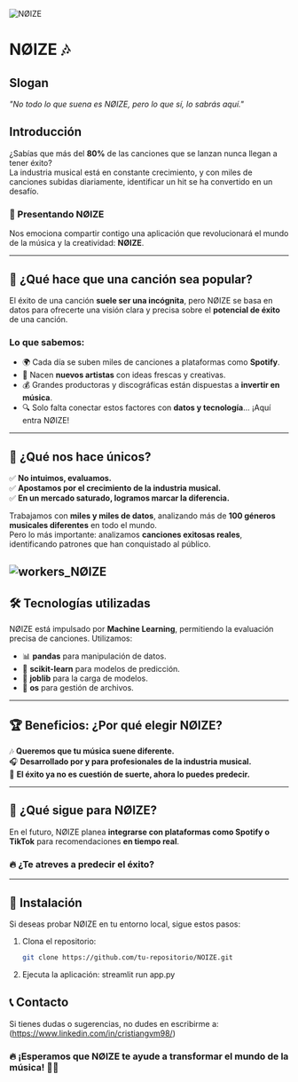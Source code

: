![NØIZE](docs/NØIZE.png)

# NØIZE 🎶 

## Slogan
*"No todo lo que suena es NØIZE, pero lo que sí, lo sabrás aquí."*

## Introducción
¿Sabías que más del **80%** de las canciones que se lanzan nunca llegan a tener éxito?  
La industria musical está en constante crecimiento, y con miles de canciones subidas diariamente, identificar un hit se ha convertido en un desafío.  

### 🚀 Presentando NØIZE  
Nos emociona compartir contigo una aplicación que revolucionará el mundo de la música y la creatividad: **NØIZE**.

---

## 🎵 ¿Qué hace que una canción sea popular?
El éxito de una canción **suele ser una incógnita**, pero NØIZE se basa en datos para ofrecerte una visión clara y precisa sobre el **potencial de éxito** de una canción.

### Lo que sabemos:
- 🌍 Cada día se suben miles de canciones a plataformas como **Spotify**.
- 🎤 Nacen **nuevos artistas** con ideas frescas y creativas.
- 💰 Grandes productoras y discográficas están dispuestas a **invertir en música**.
- 🔍 Solo falta conectar estos factores con **datos y tecnología**... ¡Aquí entra NØIZE!

---

## 🎯 ¿Qué nos hace únicos?
✅ **No intuimos, evaluamos.**  
✅ **Apostamos por el crecimiento de la industria musical.**  
✅ **En un mercado saturado, logramos marcar la diferencia.**  

Trabajamos con **miles y miles de datos**, analizando más de **100 géneros musicales diferentes** en todo el mundo.  
Pero lo más importante: analizamos **canciones exitosas reales**, identificando patrones que han conquistado al público.

![workers_NØIZE](docs/workers_NØIZE.png)
---

## 🛠 Tecnologías utilizadas
NØIZE está impulsado por **Machine Learning**, permitiendo la evaluación precisa de canciones. Utilizamos:
- 📊 **pandas** para manipulación de datos.
- 🤖 **scikit-learn** para modelos de predicción.
- 💾 **joblib** para la carga de modelos.
- 🔧 **os** para gestión de archivos.

---

## 🏆 Beneficios: ¿Por qué elegir NØIZE?
🎶 **Queremos que tu música suene diferente.**  
🎧 **Desarrollado por y para profesionales de la industria musical.**  
🚀 **El éxito ya no es cuestión de suerte, ahora lo puedes predecir.**  

---

## 🔮 ¿Qué sigue para NØIZE?
En el futuro, NØIZE planea **integrarse con plataformas como Spotify o TikTok** para recomendaciones **en tiempo real**.  

### 🔥 ¿Te atreves a predecir el éxito?

---

## 📌 Instalación
Si deseas probar NØIZE en tu entorno local, sigue estos pasos:

1. Clona el repositorio:
   ```bash
   git clone https://github.com/tu-repositorio/NOIZE.git

2. Ejecuta la aplicación:
   streamlit run app.py


## 📞 Contacto
Si tienes dudas o sugerencias, no dudes en escribirme a: (https://www.linkedin.com/in/cristiangvm98/)

### 🔥 ¡Esperamos que NØIZE te ayude a transformar el mundo de la música! 🚀🎶
